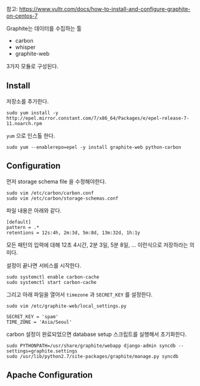 
참고: https://www.vultr.com/docs/how-to-install-and-configure-graphite-on-centos-7


Graphite는 데이터를 수집하는 툴

- carbon
- whisper
- graphite-web

3가지 모듈로 구성된다.

## Install

저장소를 추가한다.

```
sudo yum install -y http://epel.mirror.constant.com/7/x86_64/Packages/e/epel-release-7-11.noarch.rpm
```

`yum` 으로 인스톨 한다.

```
sudo yum --enablerepo=epel -y install graphite-web python-carbon
```

## Configuration

먼저 storage schema file 을 수정해야한다. 

```
sudo vim /etc/carbon/carbon.conf
sudo vim /etc/carbon/storage-schemas.conf
```

파일 내용은 아래와 같다.

```
[default]
pattern = .*
retentions = 12s:4h, 2m:3d, 5m:8d, 13m:32d, 1h:1y
```

모든 패턴의 입력에 대해 12초 4시간, 2분 3일, 5분 8일, ... 이런식으로 저장하라는 의미다.

설정이 끝나면 서비스를 시작한다.

```
sudo systemctl enable carbon-cache
sudo systemctl start carbon-cache 
```

그리고 아래 파일을 열어서 `timezone` 과 `SECRET_KEY` 를 설정한다.

```
sudo vim /etc/graphite-web/local_settings.py
```

```
SECRET_KEY = 'spam'
TIME_ZONE = 'Asia/Seoul'
```

carbon 설정이 완료되었으면 database setup 스크립트를 실행해서 초기화한다.

```
sudo PYTHONPATH=/usr/share/graphite/webapp django-admin syncdb --settings=graphite.settings
sudo /usr/lib/python2.7/site-packages/graphite/manage.py syncdb
```

## Apache Configuration



